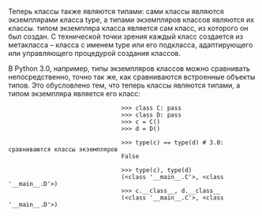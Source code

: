 Теперь классы также являются типами: сами классы являются экземплярами класса type, а типами экземпляров классов являются их классы. 
типом экземпляра класса является сам класс, из которого он был создан.
С технической точки зрения каждый класс создается из метакласса – класса с именем type или его подкласса, адаптирующего или управляющего процедурой создания классов.

В Python 3.0, например, типы экземпляров классов можно сравнивать непосредственно, точно так же, как сравниваются встроенные объекты типов. Это обусловлено тем,
что теперь классы являются типами, а типом экземпляра является его класс:

                                    >>> class C: pass
                                    >>> class D: pass
                                    >>> c = C()
                                    >>> d = D()

                                    >>> type(c) == type(d) # 3.0: сравниваются классы экземпляров
                                    False

                                    >>> type(c), type(d)
                                    (<class '__main__.C'>, <class '__main__.D'>)
                                    >>> c.__class__, d.__class__
                                    (<class '__main__.C'>, <class '__main__.D'>)

